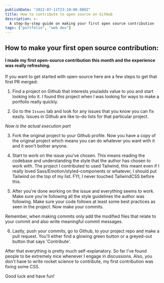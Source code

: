 ```yaml
---
publishDate: "2022-07-11T23:10:00.000Z"
title: How to contribute to open source on GitHub
description: >-
  A step-by-step guide on making your first open source contribution
tags: ["portfolio", "web dev"]
---
```


## How to make your first open source contribution:

#### I made my first open-source contribution this month and the experience was really refreshing.

If you want to get started with open-source here are a few steps to get that first PR merged:

1. Find a project on Github that interests you/adds value to you and start looking into it. I found this project when I was looking for ways to make a portfolio really quickly.

2. Go to the `Issues` tab and look for any issues that you know you can fix easily. Issues in Github are like to-do lists for that particular project.

_Now is the actual execution part_

3. Fork the original project to your Github profile. Now you have a copy of the original project which means you can do whatever you want with it and it won't bother anyone.

4. Start to work on the issue you've chosen. This means reading the codebase and understanding the style that the author has chosen to work with. The project I contributed to used Tailwind, this meant even if I really loved Sass/Emotion/styled-components or whatever, I should put Tailwind on the top of my list. FYI, I never touched TailwindCSS before this.

5. After you're done working on the issue and everything seems to work. Make sure you're following all the style guidelines the author was following. Make sure your code follows at least some best practices as seen in the project. Now make your commits.

Remember, when making commits only add the modified files that relate to your commit and also write meaningful commit messages.

6. Lastly, push your commits, go to Github, to your project repo and make a pull request. You'll either find a glowing green button or a greyed-out button that says 'Contribute'.

After that everything is pretty much self-explanatory. So far I've found people to be extremely nice whenever I engage in discussions. Also, you don't have to write rocket science to contribute, my first contribution was fixing some CSS.

Good luck and have fun!

